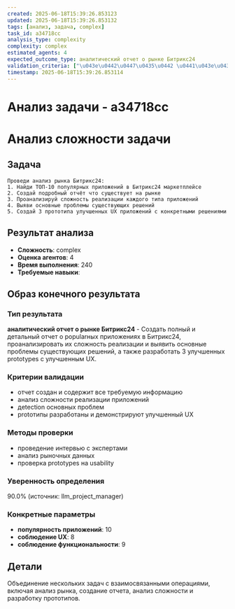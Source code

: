 ```yaml
---
created: 2025-06-18T15:39:26.853123
updated: 2025-06-18T15:39:26.853132
tags: [анализ, задача, complex]
task_id: a34718cc
analysis_type: complexity
complexity: complex
estimated_agents: 4
expected_outcome_type: аналитический отчет о рынке Битрикс24
validation_criteria: ["\u043e\u0442\u0447\u0435\u0442 \u0441\u043e\u0437\u0434\u0430\u043d \u0438 \u0441\u043e\u0434\u0435\u0440\u0436\u0438\u0442 \u0432\u0441\u0435 \u0442\u0440\u0435\u0431\u0443\u0435\u043c\u0443\u044e \u0438\u043d\u0444\u043e\u0440\u043c\u0430\u0446\u0438\u044e", "\u0430\u043d\u0430\u043b\u0438\u0437 \u0441\u043b\u043e\u0436\u043d\u043e\u0441\u0442\u0438 \u0440\u0435\u0430\u043b\u0438\u0437\u0430\u0446\u0438\u0438 \u043f\u0440\u0438\u043b\u043e\u0436\u0435\u043d\u0438\u0439", "\u0434etection \u043e\u0441\u043d\u043e\u0432\u043d\u044b\u0445 \u043f\u0440\u043e\u0431\u043b\u0435\u043c", "prot\u043e\u0442\u0438\u043f\u044b \u0440\u0430\u0437\u0440\u0430\u0431\u043e\u0442\u0430\u043d\u044b \u0438 \u0434\u0435\u043c\u043e\u043d\u0441\u0442\u0440\u0438\u0440\u0443\u044e\u0442 \u0443\u043b\u0443\u0447\u0448\u0435\u043d\u043d\u044b\u0439 UX"]
timestamp: 2025-06-18T15:39:26.853114
---
```


# Анализ задачи - a34718cc

# Анализ сложности задачи

## Задача

    Проведи анализ рынка Битрикс24:
    1. Найди ТОП-10 популярных приложений в Битрикс24 маркетплейсе
    2. Создай подробный отчёт что существует на рынке
    3. Проанализируй сложность реализации каждого типа приложений
    4. Выяви основные проблемы существующих решений
    5. Создай 3 прототипа улучшенных UX приложений с конкретными решениями
    

## Результат анализа
- **Сложность**: complex
- **Оценка агентов**: 4
- **Время выполнения**: 240
- **Требуемые навыки**: 

## Образ конечного результата

### Тип результата
**аналитический отчет о рынке Битрикс24** - Создать полный и детальный отчет о popularных приложениях в Битрикс24, проанализировать их сложность реализации и выявить основные проблемы существующих решений, а также разработать 3 улучшенных prototypes с улучшенным UX.

### Критерии валидации
- отчет создан и содержит все требуемую информацию
- анализ сложности реализации приложений
- дetection основных проблем
- protотипы разработаны и демонстрируют улучшенный UX

### Методы проверки
- проведение интервью с экспертами
- анализ рыночных данных
- проверка prototypes на usability

### Уверенность определения
90.0% (источник: llm_project_manager)

### Конкретные параметры
- **популярность приложений**: 10
- **соблюдение UX**: 8
- **соблюдение функциональности**: 9


## Детали
Объединение нескольких задач с взаимосвязанными операциями, включая анализ рынка, создание отчета, анализ сложности и разработку прототипов.
